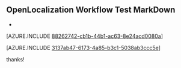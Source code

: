 ## OpenLocalization Workflow Test MarkDown
* 

[AZURE.INCLUDE [88262742-cb1b-44b1-ac63-8e24acd0080a](calleeMd1.md)]



[AZURE.INCLUDE [3137ab47-6173-4a85-b3c1-5038ab3ccc5e](calleeMd2.md)]

 
thanks!